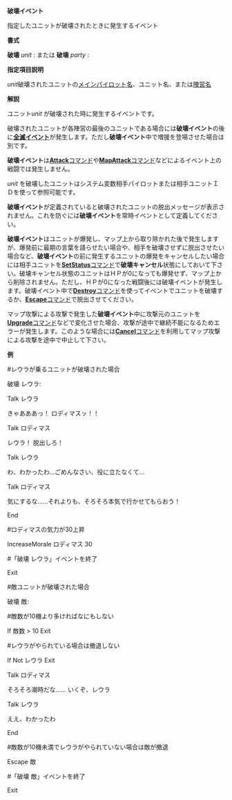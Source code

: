 **破壊イベント**

指定したユニットが破壊されたときに発生するイベント

**書式**

**破壊** *unit* : または **破壊** *party* :

**指定項目説明**

*unit*破壊されたユニットの[メインパイロット名](メインパイロット名)、ユニット名、または[陣営名](陣営名)

**解説**

ユニット*unit* が破壊された時に発生するイベントです。

破壊されたユニットが各陣営の最後のユニットである場合には**破壊イベント**の後に[**全滅イベント**](全滅イベント)が発生します。ただし**破壊イベント**中で増援を登場させた場合は別です。

**破壊イベント**は[**Attack**コマンド](Attackコマンド)や[**MapAttack**コマンド](MapAttackコマンド)などによるイベント上の戦闘では発生しません。

*unit* を破壊したユニットはシステム変数相手パイロットまたは相手ユニットＩＤを使って参照可能です。

**破壊イベント**が定義されていると破壊されたユニットの脱出メッセージが表示されません。これを防ぐには**破壊イベント**を常時イベントとして定義してください。

**破壊イベント**はユニットが爆発し、マップ上から取り除かれた後で発生しますが、爆発前に最期の言葉を語らせたい場合や、相手を破壊させずに脱出させたい場合など、**破壊イベント**の前に発生するユニットの爆発をキャンセルしたい場合には相手ユニットを[**SetStatus**コマンド](SetStatusコマンド)で**破壊キャンセル**状態にしておいて下さい。破壊キャンセル状態のユニットはＨＰが0になっても爆発せず、マップ上から削除されません。ただし、ＨＰが0になった戦闘後には破壊イベントが発生します。破壊イベント中で[**Destroy**コマンド](Destroyコマンド)を使ってイベントでユニットを破壊するか、[**Escape**コマンド](Escapeコマンド)で脱出させてください。

マップ攻撃による攻撃で発生した**破壊イベント**中に攻撃元のユニットを[**Upgrade**コマンド](Upgradeコマンド)などで変化させた場合、攻撃が途中で継続不能になるためエラーが発生します。このような場合には[**Cancel**コマンド](Cancelコマンド)を利用してマップ攻撃による攻撃を途中で中止して下さい。

**例**

#レウラが乗るユニットが破壊された場合

破壊 レウラ:

Talk レウラ

きゃあああっ！ ロディマスッ！！

Talk ロディマス

レウラ！ 脱出しろ！

Talk レウラ

わ、わかったわ…ごめんなさい、役に立たなくて…

Talk ロディマス

気にするな……それよりも、そろそろ本気で行かせてもらおう！

End

#ロディマスの気力が30上昇

IncreaseMorale ロディマス 30

#「破壊 レウラ」イベントを終了

Exit

#敵ユニットが破壊された場合

破壊 敵:

#敵数が10機より多ければなにもしない

If 敵数 &gt; 10 Exit

#レウラがやられている場合は撤退しない

If Not レウラ Exit

Talk ロディマス

そろそろ潮時だな…… いくぞ、レウラ

Talk レウラ

ええ、わかったわ

End

#敵数が10機未満でレウラがやられていない場合は敵が撤退

Escape 敵

#「破壊 敵」イベントを終了

Exit
